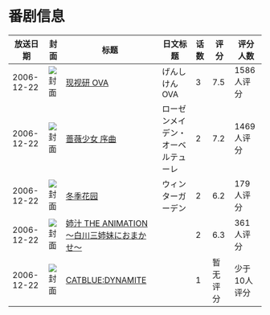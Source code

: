 # 番剧信息

|放送日期|封面|标题|日文标题|话数|评分|评分人数|
|---|---|---|---|---|---|---|
|2006-12-22|![封面](https://lain.bgm.tv/pic/cover/c/b2/4d/1220_DIeUM.jpg)|[现视研 OVA](https://bangumi.tv/subject/1220)|げんしけん OVA|3|7.5|1586人评分|
|2006-12-22|![封面](https://lain.bgm.tv/pic/cover/c/b1/05/5365_ZRtBk.jpg)|[蔷薇少女 序曲](https://bangumi.tv/subject/5365)|ローゼンメイデン・オーベルテューレ|2|7.2|1469人评分|
|2006-12-22|![封面](https://lain.bgm.tv/pic/cover/c/03/e4/8590_g5IGh.jpg)|[冬季花园](https://bangumi.tv/subject/8590)|ウィンターガーデン|2|6.2|179人评分|
|2006-12-22|![封面](https://bangumi.tv/img/no_icon_subject.png)|[姉汁 THE ANIMATION～白川三姉妹におまかせ～](https://bangumi.tv/subject/53803)||2|6.3|361人评分|
|2006-12-22|![封面](https://lain.bgm.tv/pic/cover/c/55/a6/114201_CLvCO.jpg)|[CATBLUE:DYNAMITE](https://bangumi.tv/subject/114201)||1|暂无评分|少于10人评分|
